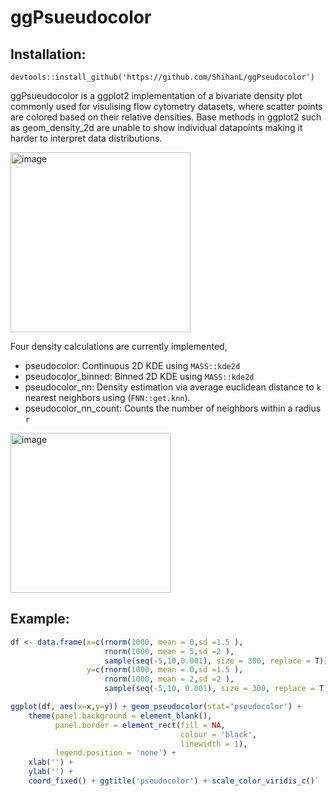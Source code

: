 # ggPsueudocolor

## Installation: 
`devtools::install_github('https://github.com/ShihanL/ggPseudocolor')`

ggPsueudocolor is a ggplot2 implementation of a bivariate density plot commonly used for visulising flow cytometry datasets, where scatter points are colored based on their relative densities. Base methods in ggplot2 such as geom_density_2d are unable to show individual datapoints making it harder to interpret data distributions. 

<img width="288" alt="image" src="https://github.com/user-attachments/assets/1ab0e80e-8818-463c-8c44-ad7897c7ffd8" />

Four density calculations are currently implemented, 
* pseudocolor: Continuous 2D KDE using `MASS::kde2d` 
* pseudocolor_binned: Binned 2D KDE using `MASS::kde2d`
* pseudocolor_nn: Density estimation via average euclidean distance to `k` nearest neighbors using (`FNN::get.knn`).
* pseudocolor_nn_count: Counts the number of neighbors within a radius `r`

<img width="256" alt="image" src="https://github.com/user-attachments/assets/298048a7-583e-48e6-a326-078cdf10c82f" />


## Example:
```R
df <- data.frame(x=c(rnorm(1000, mean = 0,sd =1.5 ),
                     rnorm(1000, mean = 5,sd =2 ),
                     sample(seq(-5,10,0.001), size = 300, replace = T)),
                 y=c(rnorm(1000, mean = 0,sd =1.5 ),
                     rnorm(1000, mean = 2,sd =2 ),
                     sample(seq(-5,10, 0.001), size = 300, replace = T)))

ggplot(df, aes(x=x,y=y)) + geom_pseudocolor(stat='pseudocolor') +
    theme(panel.background = element_blank(),
          panel.border = element_rect(fill = NA,
                                      colour = 'black',
                                      linewidth = 1),
          legend.position = 'none') + 
    xlab('') +
    ylab('') + 
    coord_fixed() + ggtitle('pseudocolor') + scale_color_viridis_c()`
```

